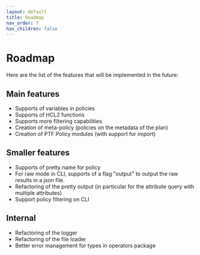 ```yaml
---
layout: default
title: Roadmap
nav_order: 7
has_children: false
---
```


# Roadmap

Here are the list of the features that will be implemented in the future:

## Main features

- Supports of variables in policies
- Supports of HCL2 functions
- Supports more filtering capabilities
- Creation of meta-policy (policies on the metadata of the plan)
- Creation of PTF Policy modules (with support for import)

## Smaller features

- Supports of pretty name for policy
- For raw mode in CLI, supports of a flag "output" to output the raw results in a json file.
- Refactoring of the pretty output (in particular for the attribute query with multiple attributes)
- Support policy filtering on CLI

## Internal

- Refactoring of the logger
- Refactoring of the file loader
- Better error management for types in operators package